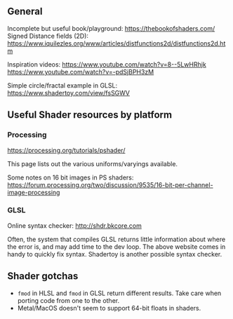 ## General
Incomplete but useful book/playground: https://thebookofshaders.com/
Signed Distance fields (2D): https://www.iquilezles.org/www/articles/distfunctions2d/distfunctions2d.htm

Inspiration videos:
https://www.youtube.com/watch?v=8--5LwHRhjk
https://www.youtube.com/watch?v=-pdSjBPH3zM

Simple circle/fractal example in GLSL:
https://www.shadertoy.com/view/fsSGWV

## Useful Shader resources by platform

### Processing
https://processing.org/tutorials/pshader/

This page lists out the various uniforms/varyings available.

Some notes on 16 bit images in PS shaders:
https://forum.processing.org/two/discussion/9535/16-bit-per-channel-image-processing

### GLSL
Online syntax checker: http://shdr.bkcore.com

Often, the system that compiles GLSL returns little information about where the error is, and may add time to the dev loop. The above website comes in handy to quickly fix syntax. Shadertoy is another possible syntax checker.

## Shader gotchas
* `fmod` in HLSL and `fmod` in GLSL return different results. Take care when porting code from one to the other.
* Metal/MacOS doesn't seem to support 64-bit floats in shaders.
